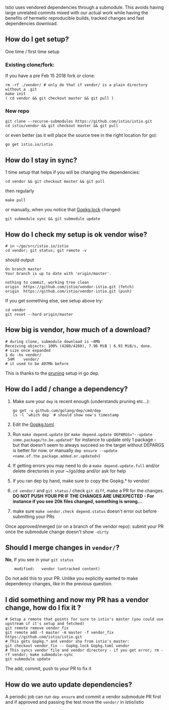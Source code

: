 Istio uses vendored dependencies through a submodule. This avoids having large unrelated commits mixed with our actual work while having the benefits of hermetic reproducible builds, tracked changes and fast dependencies download.

## How do I get setup?
One time / first time setup

### Existing clone/fork:

If you have a pre Feb 15 2018 fork or clone:

```
rm -rf ./vendor/ # only do that if vendor/ is a plain directory without a .git
make init
( cd vendor && git checkout master && git pull )
```

### New repo
```
git clone --recurse-submodules https://github.com/istio/istio.git
cd istio/vendor && git checkout master && git pull
```

or even better (as it will place the source tree in the right location for go):
```
go get istio.io/istio
```

## How do I stay in sync?

1 time setup that helps if you will be changing the dependencies:
```
cd vendor && git checkout master && git pull
```
then regularly
```
make pull
```

or manually, when you notice that [Gopkg.lock](https://github.com/istio/istio/blob/master/Gopkg.lock) changed:

```
git submodule sync && git submodule update
```

## How do I check my setup is ok vendor wise?

```
# in ~/go/src/istio.io/istio
cd vendor; git status; git remote -v
```
should output
```
On branch master
Your branch is up to date with 'origin/master'.

nothing to commit, working tree clean
origin	https://github.com/istio/vendor-istio.git (fetch)
origin	https://github.com/istio/vendor-istio.git (push)
```

If you get something else, see setup above
try:
```
cd vendor
git reset --hard origin/master
```

## How big is vendor, how much of a download?
```
# during clone, submodule download is ~8Mb
Receiving objects: 100% (4280/4280), 7.96 MiB | 6.93 MiB/s, done.
# size once expanded
$ du -hs vendor/
 54M	vendor/
# it used to be 407Mb before
```
This is thanks to the [pruning](https://github.com/istio/istio/pull/3348/files#diff-836546cc53507f6b2d581088903b1785R39) setup in go dep.

## How do I add / change a dependency?

1. Make sure your `dep` is recent enough (understands pruning etc...): 
   ```
   go get -u github.com/golang/dep/cmd/dep
   ls -l `which dep` # should show now's timestamp
   ```

1. Edit the [Gopkg.toml](https://github.com/istio/istio/blob/master/Gopkg.toml).

1. Run `make depend.update` (or `make depend.update DEPARGS="--update some.package/to.be.updated"` for instance to update only 1 package - but that doesn't seem to always succeed so the target without DEPARGS is better for now. or manually `dep ensure --update <name.of.the.package.added.or.updated>`)

1. If getting errors you may need to do a `make depend.update.full` and/or delete directories in your ~/go/dep and/or ask for help

1. If you ran dep by hand, make sure to copy the Gopkg.* to vendor/

1. `cd vendor/` and `git status` / check `git diff`, make a PR for the changes. **DO NOT PUSH YOUR PR IF THE CHANGES ARE UNEXPECTED - For instance if you see 20k files changed, something is wrong...**

1. make sure `make vendor.check depend.status` doesn't error out before submitting your PRs

Once approved/merged (or on a branch of the vendor repo): submit your PR once the submodule change doesn't show `-dirty`


## Should I merge changes in `vendor/`?

**No**, If you see in your `git status`
```
	modified:   vendor (untracked content)
```
Do not add this to your PR. Unlike you explicitly wanted to make dependency changes, like in the previous question.

## I did something and now my PR has a vendor change, how do I fix it ?

```
# Setup a remote that points for sure to istio's master (you could use upstream if it's setup and fetched)
git remote remove vendor_fix
git remote add -t master -m master -f vendor_fix https://github.com/istio/istio.git
# This gets Gopkg.* and vendor sha from istio's master:
git checkout vendor_fix -- Gopkg.lock Gopkg.toml vendor
# This syncs vendor file and vendor directory - if you get error; rm -rf vendor; make submodule-sync
git submodule update
```

The add, commit, push to your PR to fix it

## How do we auto update dependencies?

A periodic job can run `dep ensure` and commit a vendor submodule PR first and if approved and passing the test move the `vendor/` in istio/istio
